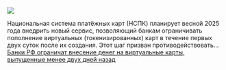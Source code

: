 <!--2025-01-28 12:49:46-->
<div class="yb">
  <div class="rss smaller1 habr"><img src="https://habrastorage.org/getpro/habr/upload_files/6a6/008/4b8/6a60084b85aaac494bd5b8bfebbea010.jpg" /><p>Национальная система платёжных карт (НСПК) планирует весной 2025 года внедрить новый сервис, позволяющий банкам ограничивать пополнение виртуальных (токенизированных) карт в течение первых двух суток после их создания. Этот шаг призван противодействовать... <br><a class="light" href="https://habr.com/ru/news/877334/?utm_source=habrahabr&utm_medium=rss&utm_campaign=877334">Банки РФ ограничат внесение денег на виртуальные карты, выпущенные менее двух дней назад</a></div>
</div>
